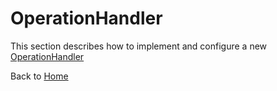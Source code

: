 # OperationHandler

This section describes how to implement and configure a new [OperationHandler](../src/main/java/org/n52/iceland/ds/OperationHandler.java)

Back to [Home](Home.md)